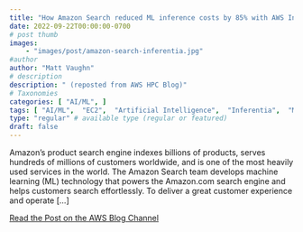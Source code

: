 ```yaml
---
title: "How Amazon Search reduced ML inference costs by 85% with AWS Inferentia"
date: 2022-09-22T00:00:00-0700
# post thumb
images:
    - "images/post/amazon-search-inferentia.jpg"
#author
author: "Matt Vaughn"
# description
description: " (reposted from AWS HPC Blog)"
# Taxonomies
categories: [ "AI/ML", ]
tags: [ "AI/ML",  "EC2",  "Artificial Intelligence",  "Inferentia",  "Machine Learning",  "Compute",  "hpcblog", ]
type: "regular" # available type (regular or featured)
draft: false
---
```


Amazon’s product search engine indexes billions of products, serves hundreds of millions of customers worldwide, and is one of the most heavily used services in the world. The Amazon Search team develops machine learning (ML) technology that powers the Amazon.com search engine and helps customers search effortlessly. To deliver a great customer experience and operate […]

<a href="https://aws.amazon.com/blogs/machine-learning/how-amazon-search-reduced-ml-inference-costs-by-85-with-aws-inferentia/" class="btn btn-primary btn-lg active" role="button" aria-pressed="true" style="margin-top: 8px;">Read the Post on the AWS Blog Channel</a>